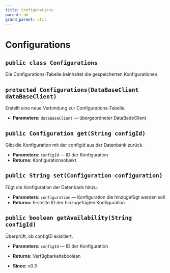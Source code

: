```yaml
---
title: Configurations
parent: db
grand_parent: util
---
```


# Configurations


## `public class Configurations`

Die Configurations-Tabelle beinhaltet die gespeicherten Konfigurationen.

## `protected Configurations(DataBaseClient dataBaseClient)`

Erstellt eine neue Verbindung zur Configurations-Tabelle.

 * **Parameters:** `dataBaseClient` — übergeordneter DataBadeClient

## `public Configuration get(String configId)`

Gibt die Konfiguration mit der configId aus der Datenbank zurück.

 * **Parameters:** `configId` — ID der Konfiguration
 * **Returns:** Konfigurationsobjekt

## `public String set(Configuration configuration)`

Fügt die Konfiguration der Datenbank hinzu.

 * **Parameters:** `configuration` — Konfiguration die hinzugefügt werden soll
 * **Returns:** Erstellte ID der hinzugefügten Konfiguration

## `public boolean getAvailability(String configId)`

Überprüft, ob configID exisitiert.

 * **Parameters:** `configId` — ID der Konfiguration
 * **Returns:** Verfügbarkeitsboolean

     <p>
 * **Since:** v0.3
